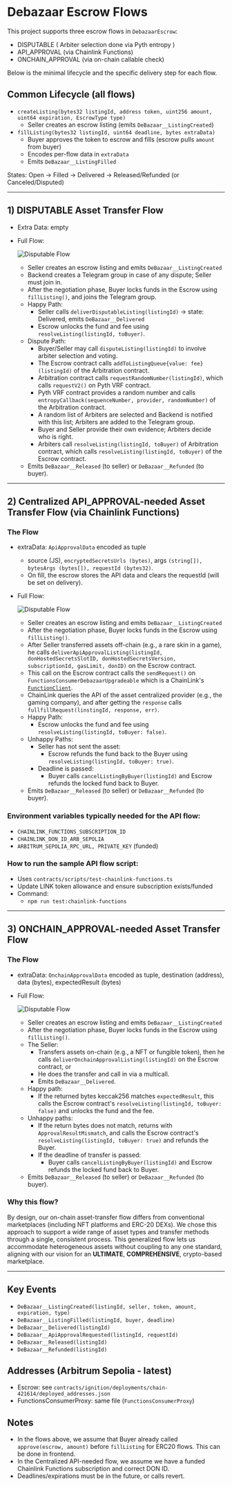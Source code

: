 # Debazaar Escrow Flows

This project supports three escrow flows in `DebazaarEscrow`:

- DISPUTABLE ( Arbiter selection done via Pyth entropy )
- API_APPROVAL (via Chainlink Functions)
- ONCHAIN_APPROVAL (via on-chain callable check)

Below is the minimal lifecycle and the specific delivery step for each flow.

## Common Lifecycle (all flows)
- `createListing(bytes32 listingId, address token, uint256 amount, uint64 expiration, EscrowType type)`
  - Seller creates an escrow listing (emits `DeBazaar__ListingCreated`)
- `fillListing(bytes32 listingId, uint64 deadline, bytes extraData)`
  - Buyer approves the token to escrow and fills (escrow pulls `amount` from buyer)
  - Encodes per-flow data in `extraData`
  - Emits `DeBazaar__ListingFilled`

States: Open → Filled → Delivered → Released/Refunded (or Canceled/Disputed)

---

## 1) DISPUTABLE Asset Transfer Flow
- Extra Data: empty
- Full Flow:

  ![Disputable Flow](./assets/Arbitration-Settlement-Flow.svg)
    - Seller creates an escrow listing and emits `DeBazaar__ListingCreated`
    - Backend creates a Telegram group in case of any dispute; Seller must join in.
    - After the negotiation phase, Buyer locks funds in the Escrow using `fillListing()`, and joins the Telegram group.
    - Happy Path:
      - Seller calls `deliverDisputableListing(listingId)` → state: Delivered, emits `DeBazaar__Delivered`
      - Escrow unlocks the fund and fee using `resolveListing(listingId, toBuyer)`.
    - Dispute Path:
      - Buyer/Seller may call `disputeListing(listingId)` to involve arbiter selection and voting.
      - The Escrow contract calls `addToListingQueue{value: fee}(listingId)` of the Arbitration contract.
      - Arbitration contract calls `requestRandomNumber(listingId)`, which calls `requestV2()` on Pyth VRF contract.
      - Pyth VRF contract provides a random number and calls `entropyCallback(sequenceNumber, provider, randomNumber)` of the Arbitration contract.
      - A random list of Arbiters are selected and Backend is notified with this list; Arbiters are added to the Telegram group.
      - Buyer and Seller provide their own evidence; Arbiters decide who is right.
      - Arbiters call `resolveListing(listingId, toBuyer)` of Arbitration contract, which calls `resolveListing(listingId, toBuyer)` of the Escrow contract.
    - Emits `DeBazaar__Released` (to seller) or `DeBazaar__Refunded` (to buyer).

---

## 2) Centralized API_APPROVAL-needed Asset Transfer Flow (via Chainlink Functions)

### The Flow 
- extraData: `ApiApprovalData` encoded as tuple
  - source (JS), `encryptedSecretsUrls (bytes)`, args `(string[]), bytesArgs (bytes[]), requestId (bytes32)`.
  - On fill, the escrow stores the API data and clears the requestId (will be set on delivery).
- Full Flow:

  ![Disputable Flow](./assets/Centralized-with-API-Settlement-and-Oracle.svg)
    - Seller creates an escrow listing and emits `DeBazaar__ListingCreated`
    - After the negotiation phase, Buyer locks funds in the Escrow using `fillListing()`.
    - After Seller transferred assets off-chain (e.g., a rare skin in a game), he calls `deliverApiApprovalListing(listingId, donHostedSecretsSlotID, donHostedSecretsVersion, subscriptionId, gasLimit, donID)` on the Escrow contract.
    - This call on the Escrow contract calls the `sendRequest()` on `FunctionsConsumerDebazaarUpgradeable` which is a ChainLink's [`FunctionClient`](https://github.com/smartcontractkit/chainlink-brownie-contracts/blob/main/contracts/src/v0.8/functions/v1_0_0/FunctionsClient.sol).
    - ChainLink queries the API of the asset centralized provider (e.g., the gaming company), and after getting the `response` calls `fullfillRequest(linstingId, response, err)`.
    - Happy Path:
      - Escrow unlocks the fund and fee using `resolveListing(listingId, toBuyer: false)`.
    - Unhappy Paths:
      - Seller has not sent the asset:
        - Escrow refunds the fund  back to the Buyer using `resolveListing(listingId, toBuyer: true)`.
      - Deadline is passed:
        - Buyer calls `cancelListingByBuyer(listingId)` and Escrow refunds the locked fund back to Buyer.
    - Emits `DeBazaar__Released` (to seller) or `DeBazaar__Refunded` (to buyer).

### Environment variables typically needed for the API flow:
- `CHAINLINK_FUNCTIONS_SUBSCRIPTION_ID`
- `CHAINLINK_DON_ID_ARB_SEPOLIA`
- `ARBITRUM_SEPOLIA_RPC_URL, PRIVATE_KEY` (funded)

### How to run the sample API flow script:
- Uses `contracts/scripts/test-chainlink-functions.ts`
- Update LINK token allowance and ensure subscription exists/funded
- Command:
  - `npm run test:chainlink-functions`

---

## 3) ONCHAIN_APPROVAL-needed Asset Transfer Flow

### The Flow
- extraData: `OnchainApprovalData` encoded as tuple, destination (address), data (bytes), expectedResult (bytes)
- Full Flow:

  ![Disputable Flow](./assets/On-chain-Settlement.svg)
    - Seller creates an escrow listing and emits `DeBazaar__ListingCreated`
    - After the negotiation phase, Buyer locks funds in the Escrow using `fillListing()`.
    - The Seller:
      - Transfers assets on-chain (e.g., a NFT or fungible token), then he calls `deliverOnchainApprovalListing(listingId)` on the Escrow contract, or
      - He does the transfer and call in via a multicall.
      - Emits `DeBazaar__Delivered`.
    - Happy path:
      - If the returned bytes keccak256 matches `expectedResult`, this calls the Escrow contract's `resolveListing(listingId, toBuyer: false)` and unlocks the fund and the fee.
    - Unhappy paths:
      - If the return bytes does not match, returns with `ApprovalResultMismatch`, and calls the Escrow contract's `resolveListing(listingId, toBuyer: true)` and refunds the Buyer.
      - If the deadline of transfer is passed:
        - Buyer calls `cancelListingByBuyer(listingId)` and Escrow refunds the locked fund back to Buyer.
    - Emits `DeBazaar__Released` (to seller) or `DeBazaar__Refunded` (to buyer).
 
### Why this flow?
By design, our on-chain asset-transfer flow differs from conventional marketplaces 
(including NFT platforms and ERC-20 DEXs). We chose this approach to support a wide
range of asset types and transfer methods through a single, consistent process. 
This generalized flow lets us accommodate heterogeneous assets without coupling to 
any one standard, aligning with our vision for an **ULTIMATE**, **COMPREHENSIVE**, 
crypto-based marketplace.

---

## Key Events
- `DeBazaar__ListingCreated(listingId, seller, token, amount, expiration, type)`
- `DeBazaar__ListingFilled(listingId, buyer, deadline)`
- `DeBazaar__Delivered(listingId)`
- `DeBazaar__ApiApprovalRequested(listingId, requestId)`
- `DeBazaar__Released(listingId)`
- `DeBazaar__Refunded(listingId)`

## Addresses (Arbitrum Sepolia - latest)
- Escrow: see `contracts/ignition/deployments/chain-421614/deployed_addresses.json`
- FunctionsConsumerProxy: same file (`FunctionsConsumerProxy`)

## Notes
- In the flows above, we assume that Buyer already called `approve(escrow, amount)` before `fillListing` for ERC20 flows. This can be done in frontend.
- In the Centralized API-needed flow, we assume we have a funded Chainlink Functions subscription and correct DON ID.
- Deadlines/expirations must be in the future, or calls revert.
